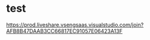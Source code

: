 # test


https://prod.liveshare.vsengsaas.visualstudio.com/join?AFB8B47DAAB3CC66817EC91057E06423A13F